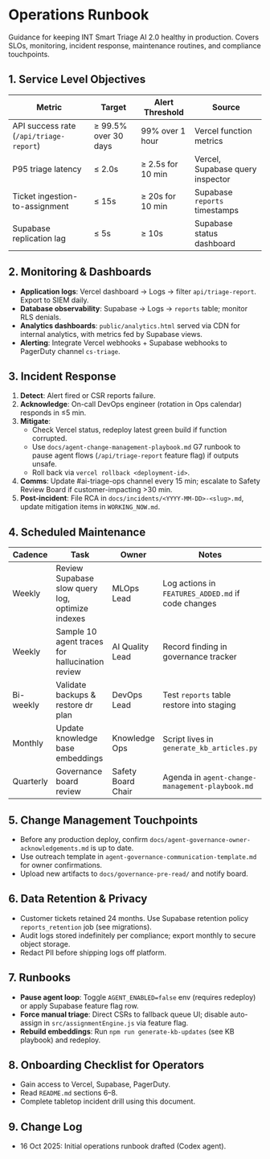 # Operations Runbook

Guidance for keeping INT Smart Triage AI 2.0 healthy in production. Covers SLOs, monitoring, incident response, maintenance routines, and compliance touchpoints.

## 1. Service Level Objectives

| Metric                                  | Target               | Alert Threshold   | Source                           |
| --------------------------------------- | -------------------- | ----------------- | -------------------------------- |
| API success rate (`/api/triage-report`) | ≥ 99.5% over 30 days | 99% over 1 hour   | Vercel function metrics          |
| P95 triage latency                      | ≤ 2.0s               | ≥ 2.5s for 10 min | Vercel, Supabase query inspector |
| Ticket ingestion-to-assignment          | ≤ 15s                | ≥ 20s for 10 min  | Supabase `reports` timestamps    |
| Supabase replication lag                | ≤ 5s                 | ≥ 10s             | Supabase status dashboard        |

## 2. Monitoring & Dashboards

- **Application logs**: Vercel dashboard → Logs → filter `api/triage-report`. Export to SIEM daily.
- **Database observability**: Supabase → Logs → `reports` table; monitor RLS denials.
- **Analytics dashboards**: `public/analytics.html` served via CDN for internal analytics, with metrics fed by Supabase views.
- **Alerting**: Integrate Vercel webhooks + Supabase webhooks to PagerDuty channel `cs-triage`.

## 3. Incident Response

1. **Detect**: Alert fired or CSR reports failure.
2. **Acknowledge**: On-call DevOps engineer (rotation in Ops calendar) responds in ≤5 min.
3. **Mitigate**:
   - Check Vercel status, redeploy latest green build if function corrupted.
   - Use `docs/agent-change-management-playbook.md` G7 runbook to pause agent flows (`/api/triage-report` feature flag) if outputs unsafe.
   - Roll back via `vercel rollback <deployment-id>`.
4. **Comms**: Update #ai-triage-ops channel every 15 min; escalate to Safety Review Board if customer-impacting >30 min.
5. **Post-incident**: File RCA in `docs/incidents/<YYYY-MM-DD>-<slug>.md`, update mitigation items in `WORKING_NOW.md`.

## 4. Scheduled Maintenance

| Cadence   | Task                                             | Owner              | Notes                                              |
| --------- | ------------------------------------------------ | ------------------ | -------------------------------------------------- |
| Weekly    | Review Supabase slow query log, optimize indexes | MLOps Lead         | Log actions in `FEATURES_ADDED.md` if code changes |
| Weekly    | Sample 10 agent traces for hallucination review  | AI Quality Lead    | Record finding in governance tracker               |
| Bi-weekly | Validate backups & restore dr plan               | DevOps Lead        | Test `reports` table restore into staging          |
| Monthly   | Update knowledge base embeddings                 | Knowledge Ops      | Script lives in `generate_kb_articles.py`          |
| Quarterly | Governance board review                          | Safety Board Chair | Agenda in `agent-change-management-playbook.md`    |

## 5. Change Management Touchpoints

- Before any production deploy, confirm `docs/agent-governance-owner-acknowledgements.md` is up to date.
- Use outreach template in `agent-governance-communication-template.md` for owner confirmations.
- Upload new artifacts to `docs/governance-pre-read/` and notify board.

## 6. Data Retention & Privacy

- Customer tickets retained 24 months. Use Supabase retention policy `reports_retention` job (see migrations).
- Audit logs stored indefinitely per compliance; export monthly to secure object storage.
- Redact PII before shipping logs off platform.

## 7. Runbooks

- **Pause agent loop**: Toggle `AGENT_ENABLED=false` env (requires redeploy) or apply Supabase feature flag row.
- **Force manual triage**: Direct CSRs to fallback queue UI; disable auto-assign in `src/assignmentEngine.js` via feature flag.
- **Rebuild embeddings**: Run `npm run generate-kb-updates` (see KB playbook) and redeploy.

## 8. Onboarding Checklist for Operators

- Gain access to Vercel, Supabase, PagerDuty.
- Read `README.md` sections 6–8.
- Complete tabletop incident drill using this document.

## 9. Change Log

- 16 Oct 2025: Initial operations runbook drafted (Codex agent).
